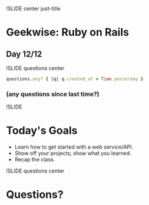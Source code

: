 !SLIDE center just-title
# Geekwise: Ruby on Rails

## Day 12/12


!SLIDE questions center

```ruby
questions.any? { |q| q.created_at > Time.yesterday }
```

### (any questions since last time?)

!SLIDE
# Today's Goals

* Learn how to get started with a web service/API.
* Show off your projects; show what you learned.
* Recap the class.


!SLIDE questions center
# Questions?

